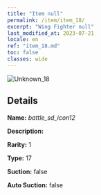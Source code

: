 ```yaml
---
title: "Item null"
permalink: /item/item_18/
excerpt: "Wing Fighter null"
last_modified_at: 2023-07-21
locale: en
ref: "item_18.md"
toc: false
classes: wide
---
```



 ![Unknown_18](/images/item/battle_sd_icon12_p.png)



## Details

 **Name:** *battle_sd_icon12* 

 **Description:** 

 **Rarity:** 1 

 **Type:** 17 

 **Suction:** false 

 **Auto Suction:** false 


